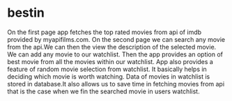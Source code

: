 # bestin
On the first page  app fetches the top rated movies from api of imdb provided by myapifilms.com. On the second page we can search any movie from the api.We can then the view the description of  the selected movie. We can add any movie to our watchlist. Then the app provides an option of best movie from  all the movies within our watchlist. App also provides a feature of random movie selection from watchlist. It basically helps in deciding which movie is worth watching. Data of movies in watchlist is stored in database.It also allows us to save time in fetching movies from api that is the case when we fin the searched movie in  users watchlist.
